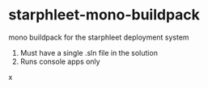 # starphleet-mono-buildpack

mono buildpack for the starphleet deployment system

1. Must have a single .sln file in the solution
2. Runs console apps only


x
